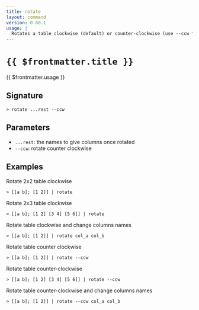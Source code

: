```yaml
---
title: rotate
layout: command
version: 0.60.1
usage: |
  Rotates a table clockwise (default) or counter-clockwise (use --ccw flag).
---
```


# `{{ $frontmatter.title }}`

<div style='white-space: pre-wrap;'>{{ $frontmatter.usage }}</div>

## Signature

```> rotate ...rest --ccw```

## Parameters

 -  `...rest`: the names to give columns once rotated
 -  `--ccw`: rotate counter clockwise

## Examples

Rotate 2x2 table clockwise
```shell
> [[a b]; [1 2]] | rotate
```

Rotate 2x3 table clockwise
```shell
> [[a b]; [1 2] [3 4] [5 6]] | rotate
```

Rotate table clockwise and change columns names
```shell
> [[a b]; [1 2]] | rotate col_a col_b
```

Rotate table counter clockwise
```shell
> [[a b]; [1 2]] | rotate --ccw
```

Rotate table counter-clockwise
```shell
> [[a b]; [1 2] [3 4] [5 6]] | rotate --ccw
```

Rotate table counter-clockwise and change columns names
```shell
> [[a b]; [1 2]] | rotate --ccw col_a col_b
```
